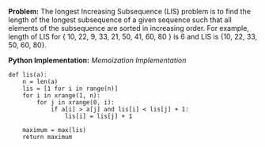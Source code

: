 **Problem:**
The longest Increasing Subsequence (LIS) problem is to find the length of the longest subsequence of a given sequence such that all elements of the subsequence are sorted in increasing order. For example, length of LIS for { 10, 22, 9, 33, 21, 50, 41, 60, 80 } is 6 and LIS is {10, 22, 33, 50, 60, 80}.

**Python Implementation:**
*Memoization Implementation*

```
def lis(a):
	n = len(a)
	lis = [1 for i in range(n)]
	for i in xrange(1, n):
		for j in xrange(0, i):
			if a[i] > a[j] and lis[i] < lis[j] + 1:
				lis[i] = lis[j] + 1

	maximum = max(lis)
	return maximum

```
